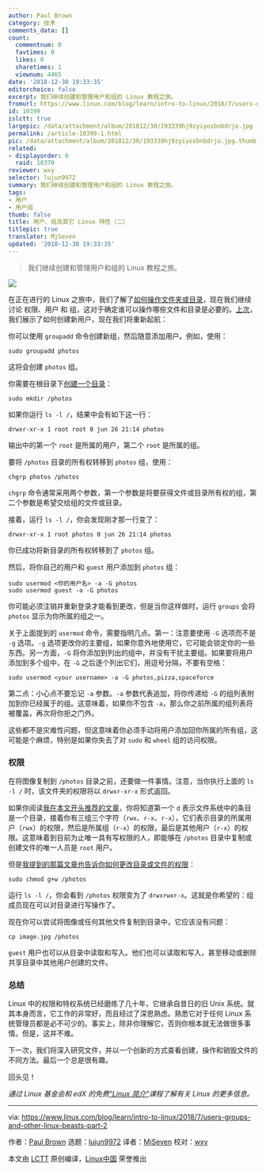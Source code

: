 ```yaml
---
author: Paul Brown
category: 技术
comments_data: []
count:
  commentnum: 0
  favtimes: 0
  likes: 0
  sharetimes: 1
  viewnum: 4465
date: '2018-12-30 19:33:35'
editorchoice: false
excerpt: 我们继续创建和管理用户和组的 Linux 教程之旅。
fromurl: https://www.linux.com/blog/learn/intro-to-linux/2018/7/users-groups-and-other-linux-beasts-part-2
id: 10399
islctt: true
largepic: /data/attachment/album/201812/30/193339hj9zyiyosbnbdrjo.jpg
permalink: /article-10399-1.html
pic: /data/attachment/album/201812/30/193339hj9zyiyosbnbdrjo.jpg.thumb.jpg
related:
- displayorder: 0
  raid: 10370
reviewer: wxy
selector: lujun9972
summary: 我们继续创建和管理用户和组的 Linux 教程之旅。
tags:
- 用户
- 用户组
thumb: false
title: 用户、组及其它 Linux 特性（二）
titlepic: true
translator: MjSeven
updated: '2018-12-30 19:33:35'
---
```



> 
> 我们继续创建和管理用户和组的 Linux 教程之旅。
> 
> 
> 


![](/data/attachment/album/201812/30/193339hj9zyiyosbnbdrjo.jpg)


在正在进行的 Linux 之旅中，我们了解了[如何操作文件夹或目录](/article-10066-1.html)，现在我们继续讨论 权限、用户 和 组，这对于确定谁可以操作哪些文件和目录是必要的。[上次](/article-10370-1.html)，我们展示了如何创建新用户，现在我们将重新起航：


你可以使用 `groupadd` 命令创建新组，然后随意添加用户。例如，使用：



```
sudo groupadd photos
```

这将会创建 `photos` 组。


你需要在根目录下[创建一个目录](/article-10066-1.html)：



```
sudo mkdir /photos
```

如果你运行 `ls -l /`，结果中会有如下这一行：



```
drwxr-xr-x 1 root root 0 jun 26 21:14 photos
```

输出中的第一个 `root` 是所属的用户，第二个 `root` 是所属的组。


要将 `/photos` 目录的所有权转移到 `photos` 组，使用：



```
chgrp photos /photos
```

`chgrp` 命令通常采用两个参数，第一个参数是将要获得文件或目录所有权的组，第二个参数是希望交给组的文件或目录。


接着，运行 `ls -l /`，你会发现刚才那一行变了：



```
drwxr-xr-x 1 root photos 0 jun 26 21:14 photos
```

你已成功将新目录的所有权转移到了 `photos` 组。


然后，将你自己的用户和 `guest` 用户添加到 `photos` 组：



```
sudo usermod <你的用户名> -a -G photos
sudo usermod guest -a -G photos
```

你可能必须注销并重新登录才能看到更改，但是当你这样做时，运行 `groups` 会将 `photos` 显示为你所属的组之一。


关于上面提到的 `usermod` 命令，需要指明几点。第一：注意要使用 `-G` 选项而不是 `-g` 选项。`-g` 选项更改你的主要组，如果你意外地使用它，它可能会锁定你的一些东西。另一方面，`-G` 将你添加到列出的组中，并没有干扰主要组。如果要将用户添加到多个组中，在 `-G` 之后逐个列出它们，用逗号分隔，不要有空格：



```
sudo usermod <your username> -a -G photos,pizza,spaceforce
```

第二点：小心点不要忘记 `-a` 参数。`-a` 参数代表追加，将你传递给 `-G` 的组列表附加到你已经属于的组。这意味着，如果你不包含 `-a`，那么你之前所属的组列表将被覆盖，再次将你拒之门外。


这些都不是灾难性问题，但这意味着你必须手动将用户添加回你所属的所有组，这可能是个麻烦，特别是如果你失去了对 `sudo` 和 `wheel` 组的访问权限。


### 权限


在将图像复制到 `/photos` 目录之前，还要做一件事情。注意，当你执行上面的 `ls -l /` 时，该文件夹的权限将以 `drwxr-xr-x` 形式返回。


如果你阅读[我在本文开头推荐的文章](https://www.linux.com/learn/understanding-linux-file-permissions)，你将知道第一个 `d` 表示文件系统中的条目是一个目录，接着你有三组三个字符（`rwx`、`r-x`、`r-x`），它们表示目录的所属用户（`rwx`）的权限，然后是所属组（`r-x`）的权限，最后是其他用户（`r-x`）的权限。这意味着到目前为止唯一具有写权限的人，即能够在 `/photos` 目录中复制或创建文件的唯一人员是 `root` 用户。


但是[我提到的那篇文章也告诉你如何更改目录或文件的权限](https://www.linux.com/learn/understanding-linux-file-permissions)：



```
sudo chmod g+w /photos
```

运行 `ls -l /`，你会看到 `/photos` 权限变为了 `drwxrwxr-x`。这就是你希望的：组成员现在可以对目录进行写操作了。


现在你可以尝试将图像或任何其他文件复制到目录中，它应该没有问题：



```
cp image.jpg /photos
```

`guest` 用户也可以从目录中读取和写入。他们也可以读取和写入，甚至移动或删除共享目录中其他用户创建的文件。


### 总结


Linux 中的权限和特权系统已经磨练了几十年，它继承自昔日的旧 Unix 系统。就其本身而言，它工作的非常好，而且经过了深思熟虑。熟悉它对于任何 Linux 系统管理员都是必不可少的。事实上，除非你理解它，否则你根本就无法做很多事情。但是，这并不难。


下一次，我们将深入研究文件，并以一个创新的方式查看创建，操作和销毁文件的不同方法。最后一个总是很有趣。


回头见！


*通过 Linux 基金会和 edX 的免费[“Linux 简介”](https://training.linuxfoundation.org/linux-courses/system-administration-training/introduction-to-linux)课程了解有关 Linux 的更多信息。*




---


via: <https://www.linux.com/blog/learn/intro-to-linux/2018/7/users-groups-and-other-linux-beasts-part-2>


作者：[Paul Brown](https://www.linux.com/users/bro66) 选题：[lujun9972](https://github.com/lujun9972) 译者：[MjSeven](https://github.com/MjSeven) 校对：[wxy](https://github.com/wxy)


本文由 [LCTT](https://github.com/LCTT/TranslateProject) 原创编译，[Linux中国](https://linux.cn/) 荣誉推出